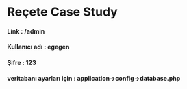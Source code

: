 # Reçete Case Study

#### Link : /admin
#### Kullanıcı adı : egegen
#### Şifre : 123
#### veritabanı ayarları için : application->config->database.php
